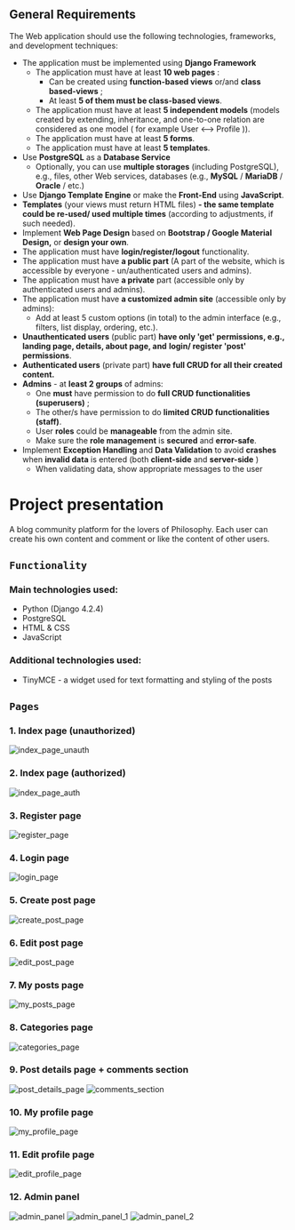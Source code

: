 ## General Requirements

The Web application should use the following technologies, frameworks, and development techniques:

- The application must be implemented using **Django Framework**
    - The application must have at least **10 web pages** :
      - Can be created using **function-based views** or/and **class based-views** ;
      - At least **5 of them must be class-based views**.
    - The application must have at least **5 independent models** (models created by extending, inheritance,
         and one-to-one relation are considered as one model ( for example User <–> Profile )).
    - The application must have at least **5 forms**.
    - The application must have at least **5 templates**.
- Use **PostgreSQL** as a **Database Service**
    - Optionally, you can use **multiple storages** (including PostgreSQL), e.g., files, other Web services,
       databases (e.g., **MySQL** / **MariaDB** / **Oracle** / etc.)
- Use **Django Template Engine** or make the **Front-End** using **JavaScript**.
- **Templates** (your views must return HTML files) **- the same template could be re-used/ used multiple times**
    (according to adjustments, if such needed).
- Implement **Web Page Design** based on **Bootstrap / Google Material Design,** or **design your own**.
- The application must have **login/register/logout** functionality.
- The application must have **a public part** (A part of the website, which is accessible by everyone -
    un/authenticated users and admins).
- The application must have **a private** part (accessible only by authenticated users and admins).
- The application must have **a customized admin site** (accessible only by admins):
    - Add at least 5 custom options (in total) to the admin interface (e.g., filters, list display, ordering, etc.).
- **Unauthenticated users** (public part) **have only 'get' permissions, e.g., landing page, details, about page, and**
    **login/ register 'post' permissions**.
- **Authenticated users** (private part) **have full CRUD for all their created content.**
- **Admins** - at **least 2 groups** of admins:
    - One **must** have permission to do **full CRUD functionalities (superusers)** ;
    - The other/s have permission to do **limited CRUD functionalities (staff)**.
    - User **roles** could be **manageable** from the admin site.
    - Make sure the **role management** is **secured** and **error-safe**.
- Implement **Exception Handling** and **Data Validation** to avoid **crashes** when **invalid data** is entered
    (both **client-side** and **server-side** )
  - When validating data, show appropriate messages to the user


# Project presentation



A blog community platform for the lovers of Philosophy. Each user can create his own content
and comment or like the content of other users.

## <code>Functionality</code>

### Main technologies used:

- Python (Django 4.2.4)
- PostgreSQL
- HTML & CSS
- JavaScript

### Additional technologies used:

- TinyMCE - a widget used for text formatting and styling of the posts

## <code>Pages</code>


<h3>1. Index page (unauthorized) </h3>

![index_page_unauth](https://github.com/b-hristov/PhilosophersBlog_Django_final_project/assets/77896833/03594963-0930-41e5-81bb-45f6963c77b3)

<h3>2. Index page (authorized)</h3>

![index_page_auth](https://github.com/b-hristov/PhilosophersBlog_Django_final_project/assets/77896833/dbc64cec-7544-4b89-9d66-be7777f6c84c)

<h3>3. Register page </h3>

![register_page](https://github.com/b-hristov/PhilosophersBlog_Django_final_project/assets/77896833/545652a9-486e-4aca-9cd7-185b33eb3ade)

<h3>4. Login page </h3>

![login_page](https://github.com/b-hristov/PhilosophersBlog_Django_final_project/assets/77896833/c539d544-8390-44d7-9a6b-d1e2430b7570)

<h3>5. Create post page </h3>

![create_post_page](https://github.com/b-hristov/PhilosophersBlog_Django_final_project/assets/77896833/3b3015d2-f5c8-4629-bf49-e1025b3eb8b0)

<h3>6. Edit post page </h3>

![edit_post_page](https://github.com/b-hristov/PhilosophersBlog_Django_final_project/assets/77896833/0a09b12d-9a67-474f-937e-918d07a2677a)

<h3>7. My posts page </h3>

![my_posts_page](https://github.com/b-hristov/PhilosophersBlog_Django_final_project/assets/77896833/0acdadfa-729f-4173-9be4-01ef3032b2a1)

<h3>8. Categories page </h3>

![categories_page](https://github.com/b-hristov/PhilosophersBlog_Django_final_project/assets/77896833/fd8af4f6-c61b-4f09-834e-9afe6187fe10)

<h3>9. Post details page + comments section </h3>

![post_details_page](https://github.com/b-hristov/PhilosophersBlog_Django_final_project/assets/77896833/1ee8b903-1e05-4eeb-afaf-53a8c94409bc)
![comments_section](https://github.com/b-hristov/PhilosophersBlog_Django_final_project/assets/77896833/0e7d6e00-40b4-493c-b0a5-4c3e284ea230)

<h3>10. My profile page </h3>

![my_profile_page](https://github.com/b-hristov/PhilosophersBlog_Django_final_project/assets/77896833/4b2a3f2f-8061-40a5-9dad-f022fb9b58f9)

<h3>11. Edit profile page </h3>

![edit_profile_page](https://github.com/b-hristov/PhilosophersBlog_Django_final_project/assets/77896833/90f2b4e6-1e68-4875-9fe9-d886785dcbea)

<h3>12. Admin panel </h3>

![admin_panel](https://github.com/b-hristov/PhilosophersBlog_Django_final_project/assets/77896833/49b7123b-1e42-40fb-bd44-8b727de2b771)
![admin_panel_1](https://github.com/b-hristov/PhilosophersBlog_Django_final_project/assets/77896833/082a28ed-6ab4-401a-8f0c-c51dc9c82ede)
![admin_panel_2](https://github.com/b-hristov/PhilosophersBlog_Django_final_project/assets/77896833/8b469704-c3ef-42b2-9f1a-f762f678af8b)